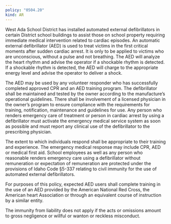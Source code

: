 ```yaml
---
policy: "0504.20"
kind: AR
---
```


West Ada School District has installed automated external defibrillators in certain District school buildings to assist
those on school property requiring immediate medical intervention related to cardiac episodes. An automatic
external defibrillator (AED) is used to treat victims in the first critical moments after sudden cardiac arrest. It is only
to be applied to victims who are unconscious, without a pulse and not breathing. The AED will analyze the heart
rhythm and advise the operator if a shockable rhythm is detected. If a shockable rhythm is detected, the AED will
charge to the appropriate energy level and advise the operator to deliver a shock.

The AED may be used by any volunteer responder who has successfully completed approved CPR and an AED
training program. The defibrillator shall be maintained and tested by the owner according to the manufacture’s
operational guidelines. There shall be involvement of a licensed physician in the owner’s program to ensure
compliance with the requirements for training, notification, maintenance and guidelines for use. Any person who
renders emergency care of treatment or person in cardiac arrest by using a defibrillator must activate the emergency
medical service system as soon as possible and must report any clinical use of the defibrillator to the prescribing
physician.

The extent to which individuals respond shall be appropriate to their training and experience. The emergency
medical response may include CPR, AED or medical first aid. School employees as well as any person who
reasonable renders emergency care using a defibrillator without remuneration or expectation of remuneration are
protected under the provisions of Idaho Code §5-337 relating to civil immunity for the use of automated external
defibrillators.

For purposes of this policy, expected AED users shall complete training in the use of an AED provided by the
American National Red Cross, the American heart Association or through an equivalent course of instruction by a
similar entity.

The immunity from liability does not apply if the acts or omissions amount to gross negligence or willful or wanton or
reckless misconduct.
